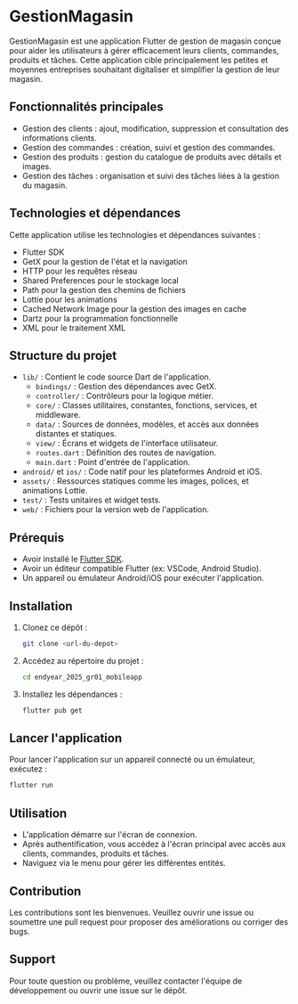 # GestionMagasin

GestionMagasin est une application Flutter de gestion de magasin conçue pour aider les utilisateurs à gérer efficacement leurs clients, commandes, produits et tâches. Cette application cible principalement les petites et moyennes entreprises souhaitant digitaliser et simplifier la gestion de leur magasin.

## Fonctionnalités principales

- Gestion des clients : ajout, modification, suppression et consultation des informations clients.
- Gestion des commandes : création, suivi et gestion des commandes.
- Gestion des produits : gestion du catalogue de produits avec détails et images.
- Gestion des tâches : organisation et suivi des tâches liées à la gestion du magasin.

## Technologies et dépendances

Cette application utilise les technologies et dépendances suivantes :

- Flutter SDK
- GetX pour la gestion de l'état et la navigation
- HTTP pour les requêtes réseau
- Shared Preferences pour le stockage local
- Path pour la gestion des chemins de fichiers
- Lottie pour les animations
- Cached Network Image pour la gestion des images en cache
- Dartz pour la programmation fonctionnelle
- XML pour le traitement XML

## Structure du projet

- `lib/` : Contient le code source Dart de l'application.
  - `bindings/` : Gestion des dépendances avec GetX.
  - `controller/` : Contrôleurs pour la logique métier.
  - `core/` : Classes utilitaires, constantes, fonctions, services, et middleware.
  - `data/` : Sources de données, modèles, et accès aux données distantes et statiques.
  - `view/` : Écrans et widgets de l'interface utilisateur.
  - `routes.dart` : Définition des routes de navigation.
  - `main.dart` : Point d'entrée de l'application.
- `android/` et `ios/` : Code natif pour les plateformes Android et iOS.
- `assets/` : Ressources statiques comme les images, polices, et animations Lottie.
- `test/` : Tests unitaires et widget tests.
- `web/` : Fichiers pour la version web de l'application.

## Prérequis

- Avoir installé le [Flutter SDK](https://flutter.dev/docs/get-started/install).
- Avoir un éditeur compatible Flutter (ex: VSCode, Android Studio).
- Un appareil ou émulateur Android/iOS pour exécuter l'application.

## Installation

1. Clonez ce dépôt :
   ```bash
   git clone <url-du-depot>
   ```
2. Accédez au répertoire du projet :
   ```bash
   cd endyear_2025_gr01_mobileapp
   ```
3. Installez les dépendances :
   ```bash
   flutter pub get
   ```

## Lancer l'application

Pour lancer l'application sur un appareil connecté ou un émulateur, exécutez :
```bash
flutter run
```

## Utilisation

- L'application démarre sur l'écran de connexion.
- Après authentification, vous accédez à l'écran principal avec accès aux clients, commandes, produits et tâches.
- Naviguez via le menu pour gérer les différentes entités.

## Contribution

Les contributions sont les bienvenues. Veuillez ouvrir une issue ou soumettre une pull request pour proposer des améliorations ou corriger des bugs.

## Support

Pour toute question ou problème, veuillez contacter l'équipe de développement ou ouvrir une issue sur le dépôt.
